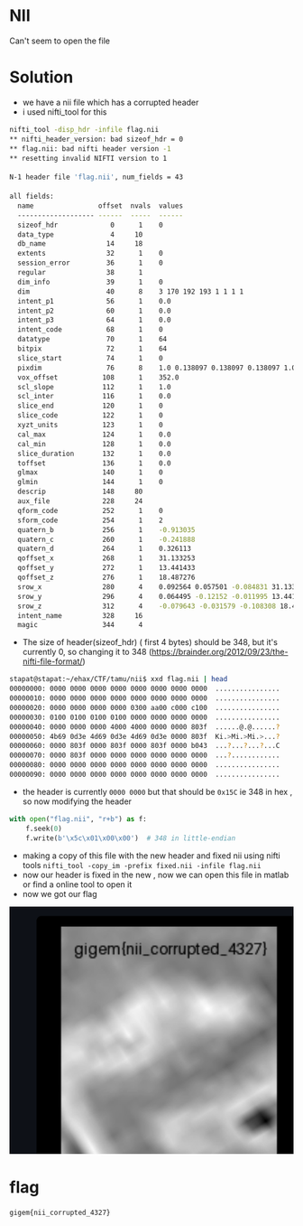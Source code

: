# NII

Can't seem to open the file

# Solution
- we have a nii file which has a corrupted header
- i used nifti_tool for this 
```bash
nifti_tool -disp_hdr -infile flag.nii
** nifti_header_version: bad sizeof_hdr = 0
** flag.nii: bad nifti header version -1
** resetting invalid NIFTI version to 1

N-1 header file 'flag.nii', num_fields = 43

all fields:
  name                offset  nvals  values
  ------------------- ------  -----  ------
  sizeof_hdr             0      1    0
  data_type              4     10    
  db_name               14     18    
  extents               32      1    0
  session_error         36      1    0
  regular               38      1    
  dim_info              39      1    0
  dim                   40      8    3 170 192 193 1 1 1 1
  intent_p1             56      1    0.0
  intent_p2             60      1    0.0
  intent_p3             64      1    0.0
  intent_code           68      1    0
  datatype              70      1    64
  bitpix                72      1    64
  slice_start           74      1    0
  pixdim                76      8    1.0 0.138097 0.138097 0.138097 1.0 1.0 1.0 1.0
  vox_offset           108      1    352.0
  scl_slope            112      1    1.0
  scl_inter            116      1    0.0
  slice_end            120      1    0
  slice_code           122      1    0
  xyzt_units           123      1    0
  cal_max              124      1    0.0
  cal_min              128      1    0.0
  slice_duration       132      1    0.0
  toffset              136      1    0.0
  glmax                140      1    0
  glmin                144      1    0
  descrip              148     80    
  aux_file             228     24    
  qform_code           252      1    0
  sform_code           254      1    2
  quatern_b            256      1    -0.913035
  quatern_c            260      1    -0.241888
  quatern_d            264      1    0.326113
  qoffset_x            268      1    31.133253
  qoffset_y            272      1    13.441433
  qoffset_z            276      1    18.487276
  srow_x               280      4    0.092564 0.057501 -0.084831 31.133253
  srow_y               296      4    0.064495 -0.12152 -0.011995 13.441433
  srow_z               312      4    -0.079643 -0.031579 -0.108308 18.487276
  intent_name          328     16    
  magic                344      4
```
- The size of header(sizeof_hdr) ( first 4 bytes) should be 348, but it's currently 0, so changing it to 348
(https://brainder.org/2012/09/23/the-nifti-file-format/)
```bash
stapat@stapat:~/ehax/CTF/tamu/nii$ xxd flag.nii | head 
00000000: 0000 0000 0000 0000 0000 0000 0000 0000  ................
00000010: 0000 0000 0000 0000 0000 0000 0000 0000  ................
00000020: 0000 0000 0000 0000 0300 aa00 c000 c100  ................
00000030: 0100 0100 0100 0100 0000 0000 0000 0000  ................
00000040: 0000 0000 0000 4000 4000 0000 0000 803f  ......@.@......?
00000050: 4b69 0d3e 4d69 0d3e 4d69 0d3e 0000 803f  Ki.>Mi.>Mi.>...?
00000060: 0000 803f 0000 803f 0000 803f 0000 b043  ...?...?...?...C
00000070: 0000 803f 0000 0000 0000 0000 0000 0000  ...?............
00000080: 0000 0000 0000 0000 0000 0000 0000 0000  ................
00000090: 0000 0000 0000 0000 0000 0000 0000 0000  ................
```
- the header is currently ```0000 0000``` but that should be ```0x15C``` ie 348 in hex , so now modifying the header
```python
with open("flag.nii", "r+b") as f:
    f.seek(0)
    f.write(b'\x5c\x01\x00\x00')  # 348 in little-endian
```
- making a copy of this file with the new header and fixed nii using nifti tools ```nifti_tool -copy_im -prefix fixed.nii -infile flag.nii```
- now our header is fixed in the new  , now we can open this file in matlab or find a online tool to open it
- now we got our flag

![image](ss.png)
# flag 
```
gigem{nii_corrupted_4327}
```